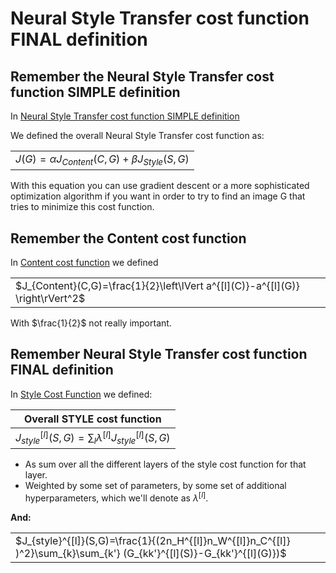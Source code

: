 # Neural Style Transfer cost function FINAL definition

## Remember the Neural Style Transfer cost function SIMPLE definition

In [Neural Style Transfer cost function SIMPLE definition](./neural_style_transfer_cost_function_simple_definition.md)

We defined the overall Neural Style Transfer cost function as:

|                                                     |
|-----------------------------------------------------|
| $J(G)=\alpha J_{Content}(C,G)+\beta J_{Style}(S,G)$ |

With this equation you can use gradient descent or a more sophisticated optimization algorithm if you want in order to try to find an image G that tries to minimize this cost function.

## Remember the Content cost function

In [Content cost function](./content_cost_function.md) we defined

|                                                                                |
|--------------------------------------------------------------------------------|
| $J_{Content}(C,G)=\frac{1}{2}\left\lVert a^{[l](C)}-a^{[l](G)} \right\rVert^2$ |

With $\frac{1}{2}$ not really important.

## Remember Neural Style Transfer cost function FINAL definition

In [Style Cost Function](./style_cost_function.md) we defined:

| Overall STYLE cost function |
|-----------------------------|
| $J_{style}^{[l]}(S,G)=\sum_l \lambda^{[l]} J_{style}^{[l]}(S,G)$ |

- As sum over all the different layers of the style cost function for that layer. 
- Weighted by some set of parameters, by some set of additional hyperparameters, which we'll denote as $\lambda^{[l]}$.

__And:__


|                                                                                                                         |
|-------------------------------------------------------------------------------------------------------------------------|
| $J_{style}^{[l]}(S,G)=\frac{1}{(2n_H^{[l]}n_W^{[l]}n_C^{[l]} )^2}\sum_{k}\sum_{k'} (G_{kk'}^{[l](S)}-G_{kk'}^{[l](G)})$ |



